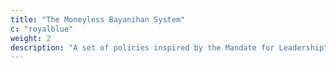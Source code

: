 ```yaml
---
title: "The Moneyless Bayanihan System"
c: "royalblue"
weight: 2
description: "A set of policies inspired by the Mandate for Leadership"
---
```



